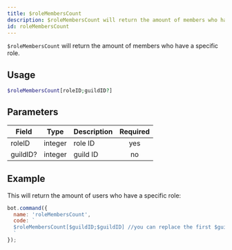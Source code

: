 ```yaml
---
title: $roleMembersCount 
description: $roleMembersCount will return the amount of members who have a specific role.
id: roleMembersCount
---
```


`$roleMembersCount` will return the amount of members who have a specific role.

## Usage

```php
$roleMembersCount[roleID;guildID?]
```

## Parameters 


| Field    | Type    | Description | Required |
| -------- | ------- | ----------- |:--------:|
| roleID   | integer | role ID     |    yes   |
| guildID? | integer | guild ID    |    no    |


## Example

This will return the amount of users who have a specific role:

```javascript
bot.command({
  name: 'roleMembersCount',
  code: `
  $roleMembersCount[$guildID;$guildID] //you can replace the first $guildID with any role ID you like
  `
});
```
